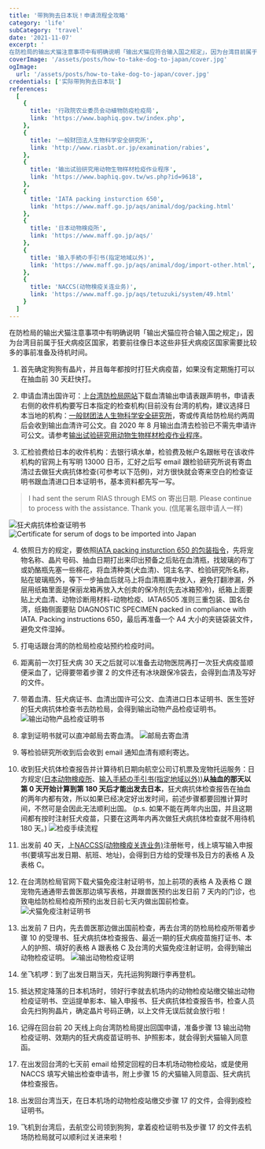 ```yaml
---
title: '带狗狗去日本玩！申请流程全攻略'
category: 'life'
subCategory: 'travel'
date: '2021-11-07'
excerpt: '
在防检局的输出犬猫注意事项中有明确说明「输出犬猫应符合输入国之规定」，因为台湾目前属于狂犬病疫区国家，若要前往像日本这些非狂犬病疫区国家需要比较多的事前准备及待机时间。 '
coverImage: '/assets/posts/how-to-take-dog-to-japan/cover.jpg'
ogImage:
  url: '/assets/posts/how-to-take-dog-to-japan/cover.jpg'
credentials: ['实际带狗狗去日本玩']
references:
  [
    {
      title: '行政院农业委员会动植物防疫检疫局',
      link: 'https://www.baphiq.gov.tw/index.php',
    },
    {
      title: '一般财団法人生物科学安全研究所',
      link: 'http://www.riasbt.or.jp/examination/rabies',
    },
    {
      title: '输出试验研究用动物生物样材检疫作业程序',
      link: 'https://www.baphiq.gov.tw/ws.php?id=9618',
    },
    {
      title: 'IATA packing insturction 650',
      link: 'https://www.maff.go.jp/aqs/animal/dog/packing.html'
    },
    {
      title: '日本动物検疫所',
      link: 'https://www.maff.go.jp/aqs/'
    },
    {
      title: '输入手続の手引书(指定地域以外)',
      link: 'https://www.maff.go.jp/aqs/animal/dog/import-other.html',
    },
    {
      title: 'NACCS(动物検疫关连业务)',
      link: 'https://www.maff.go.jp/aqs/tetuzuki/system/49.html'
    }
  ]
---
```


在防检局的输出犬猫注意事项中有明确说明「输出犬猫应符合输入国之规定」，因为台湾目前属于狂犬病疫区国家，若要前往像日本这些非狂犬病疫区国家需要比较多的事前准备及待机时间。

1. 首先确定狗狗有晶片，并且每年都按时打狂犬病疫苗，如果没有定期施打可以在抽血前 30 天赶快打。

2. 申请血清出国许可：上[台湾防检局网站](https://www.baphiq.gov.tw/index.php)下载血清输出申请表跟声明书，申请表右侧的收件机构要写日本指定的检查机构(目前没有台湾的机构，建议选择日本当地的机构：[一般财团法人生物科学安全研究所](http://www.riasbt.or.jp/examination/rabies)，寄或传真给防检局约两周后会收到输出血清许可公文。自 2020 年 8 月输出血清去检验已不需先申请许可公文。请参考[输出试验研究用动物生物样材检疫作业程序](https://www.baphiq.gov.tw/ws.php?id=9618)。

3. 汇检验费给日本的收件机构：去银行填水单，检验费及帐户名跟帐号在该收件机构的官网上有写明 13000 日币，汇好之后写 email 跟检验研究所说有寄血清过去做狂犬病抗体检查(可参考以下范例)，对方很快就会寄来空白的检查证明书跟血清进口日本证明书，基本资料都先写一写。

> I had sent the serum RIAS through EMS on 寄出日期. Please continue to process with the assistance. Thank you. (信尾署名跟申请人一样)

![狂犬病抗体检查证明书](https://i.imgur.com/513u8jA.png)
![Certificate for serum of dogs to be imported into Japan](https://i.imgur.com/gzeyOH0.png)

4. 依照日方的规定，要依照[IATA packing insturction 650 的包装指令](https://www.maff.go.jp/aqs/animal/dog/packing.html)，先将宠物名称、晶片号码、抽血日期打出来印出预备之后贴在血清瓶，找玻璃的布丁或奶酪瓶先塞一些棉花，将血清种类(犬血清)、饲主名字、检验研究所名称，贴在玻璃瓶外，等下一步抽血后就马上将血清瓶置中放入，避免打翻渗漏，外层用纸箱里面是保丽龙箱再放入大创卖的保冷剂(先去冰箱预冷)，纸箱上面要贴上犬血清、动物诊断用材料-动物检疫、IATA6505 准则三重包装、国名台湾，纸箱侧面要贴 DIAGNOSTIC SPECIMEN packed in compliance with IATA. Packing instructions 650，最后再准备一个 A4 大小的夹链袋装文件，避免文件湿掉。

5. 打电话跟台湾的防检局检疫站预约检疫时间。

6. 距离前一次打狂犬病 30 天之后就可以准备去动物医院再打一次狂犬病疫苗顺便采血了，记得要带着步骤 2 的文件还有冰块跟保冷袋去，会得到血清及写好的文件。

7. 带着血清、狂犬病证书、血清出国许可公文、血清进口日本证明书、医生签好的狂犬病抗体检查书去防检局，会得到输出动物产品检疫证明书。
   ![输出动物产品检疫证明书](https://i.imgur.com/IG3pJxk.jpg)

8. 拿到证明书就可以直冲邮局去寄血清。
   ![邮局去寄血清](https://i.imgur.com/bHy6peh.png)

9. 等检验研究所收到后会收到 email 通知血清有顺利寄达。

10. 收到狂犬抗体检查报告并计算待机日期向航空公司订机票及宠物托运服务：日方规定([日本动物検疫所](https://www.maff.go.jp/aqs/)、[输入手続の手引书(指定地域以外)](https://www.maff.go.jp/aqs/animal/dog/import-other.html))**从抽血的那天以第 0 天开始计算到第 180 天后才能出发去日本**，狂犬病抗体检查报告在抽血的两年内都有效，所以如果已经决定好出发时间，前述步骤都要回推计算时间，不然可是会因此无法顺利出国。 (p.s. 如果不能在两年内出国，并且这期间都有按时注射狂犬疫苗，只要在这两年内再次做狂犬病抗体检查就不用待机 180 天。)
    ![检疫手续流程](https://i.imgur.com/YlzA3YT.png)

11. 出发前 40 天，上[NACCSS(动物検疫关连业务)](https://www.maff.go.jp/aqs/tetuzuki/system/49.html)注册帐号，线上填写输入申报书(要填写出发日期、航班、地址)，会得到日方给的受理书及日方的表格 A 及表格 C。

12. 在台湾防检局官网下载犬猫免疫注射证明书，加上前项的表格 A 及表格 C 跟宠物先通通带去兽医那边填写表格，并跟兽医预约出发日前 7 天内的门诊，也致电给防检局检疫所预约出发日前七天内做出国前检查。
    ![犬猫免疫注射证明书](https://i.imgur.com/AtxHft0.png)

13. 出发前 7 日内，先去兽医那边做出国前检查，再去台湾的防检局检疫所带着步骤 10 的受理书、狂犬病抗体检查报告、最近一期的狂犬病疫苗施打证书、本人的护照、填好的表格 A 跟表格 C 及台湾的犬猫免疫注射证明，会得到输出动物检疫证明。
    ![输出动物检疫证明](https://i.imgur.com/yl2xgJz.png)

14. 坐飞机啰：到了出发日期当天，先托运狗狗跟行李再登机。

15. 抵达预定降落的日本机场时，领好行李就去机场内的动物检疫站缴交输出动物检疫证明书、空运提单影本、输入申报书、狂犬病抗体检查报告书，检查人员会先扫狗狗晶片，确定晶片号码正确，以上文件无误后就会放行啦！

16. 记得在回台前 20 天线上向台湾防检局提出回国申请，准备步骤 13 输出动物检疫证明、效期内的狂犬病疫苗证明书、护照影本，就会得到犬猫输入同意函。

17. 在出发回台湾的七天前 email 给预定回程的日本机场动物检疫站，或是使用 NACCS 填写犬输出检查申请书，附上步骤 15 的犬猫输入同意函、狂犬病抗体检查报告。

18. 出发回台湾当天，在日本机场的动物检疫站缴交步骤 17 的文件，会得到疫检证明书。

19. 飞机到台湾后，去航空公司领到狗狗，拿着疫检证明书及步骤 17 的文件去机场防检局就可以顺利过关进来啦！
